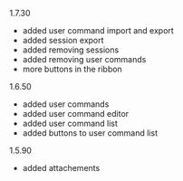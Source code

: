 1.7.30

* added user command import and export
* added session export
* added removing sessions
* added removing user commands
* more buttons in the ribbon


1.6.50

* added user commands
* added user command editor
* added user command list
* added buttons to user command list

1.5.90

* added attachements
